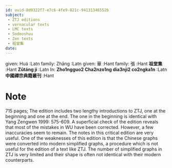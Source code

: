 ```yaml
---
id: uuid-8d0322f7-e7c6-4fe9-821c-94131346552b
subject: 
 - ZTJ editions
 - vernacular texts
 - LMC texts
 - Sodooshuu
 - Zen texts
 - 祖堂集
date: 
---
```


given: Huá :Latn
family: Zhāng :Latn
given: 華 :Hant
family: 張 :Hant
**祖堂集** :Hant
**Zǔtáng jí** :Latn
In: 
**Zho1ngguo2 Cha2nzo1ng dia3nji2 co2ngka1n** :Latn
**中國禪宗典籍叢刊** :Hant
# Note
715 pages; The edition includes two lengthy introductions to ZTJ, one at the beginning and one at the end. The one in the beginning is identical with Yang Zengwen 1999: 575-609. A superficial check of the edition reveals that most of the mistakes in WU have been corrected. However, a few inaccuracies seem to remain. The notes in this critical edition are very useful. One of the weaknesses of this edition is that the Chinese graphs were converted into modern simplified graphs, a procedure which is not useful for the edition of a text like ZTJ. The number of simplified graphs in ZTJ is very limited and their shape is often not identical with their modern counterparts.